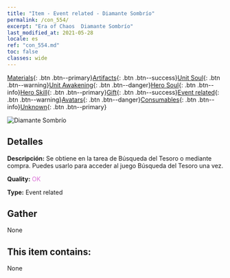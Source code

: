```yaml
---
title: "Item - Event related - Diamante Sombrío"
permalink: /con_554/
excerpt: "Era of Chaos  Diamante Sombrío"
last_modified_at: 2021-05-28
locale: es
ref: "con_554.md"
toc: false
classes: wide
---
```

 [Materials](/ItemsES/){: .btn .btn--primary}[Artifacts](/ItemsES/Artifacts/){: .btn .btn--success}[Unit Soul](/ItemsES/UnitSoul/){: .btn .btn--warning}[Unit Awakening](/ItemsES/UnitAwakening/){: .btn .btn--danger}[Hero Soul](/ItemsES/HeroSoul/){: .btn .btn--info}[Hero Skill](/ItemsES/HeroSkill/){: .btn .btn--primary}[Gift](/ItemsES/Gift/){: .btn .btn--success}[Event related](/ItemsES/Events/){: .btn .btn--warning}[Avatars](/ItemsES/Avatars/){: .btn .btn--danger}[Consumables](/ItemsES/Consumables/){: .btn .btn--info}[Unknown](/ItemsES/Unknown/){: .btn .btn--primary}

 ![Diamante Sombrío](/images/t/i_10040.png)

## Detalles
 **Descripción:** Se obtiene en la tarea de Búsqueda del Tesoro o mediante compra. Puedes usarlo para acceder al juego Búsqueda del Tesoro una vez.

 **Quality:** <span style="color: #DA70D6">OK</span>

 **Type:** Event related

## Gather

  None

## This item contains:

  None

